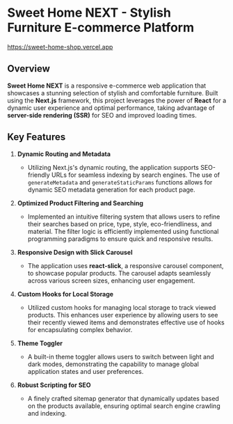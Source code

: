 # Sweet Home NEXT - Stylish Furniture E-commerce Platform
https://sweet-home-shop.vercel.app

## Overview
**Sweet Home NEXT** is a responsive e-commerce web application that showcases a stunning selection of stylish and comfortable furniture. Built using the **Next.js** framework, this project leverages the power of **React** for a dynamic user experience and optimal performance, taking advantage of **server-side rendering (SSR)** for SEO and improved loading times.

## Key Features


1. **Dynamic Routing and Metadata**
   - Utilizing Next.js's dynamic routing, the application supports SEO-friendly URLs for seamless indexing by search engines. The use of `generateMetadata` and `generateStaticParams` functions allows for dynamic SEO metadata generation for each product page.

2. **Optimized Product Filtering and Searching**
   - Implemented an intuitive filtering system that allows users to refine their searches based on price, type, style, eco-friendliness, and material. The filter logic is efficiently implemented using functional programming paradigms to ensure quick and responsive results.

3. **Responsive Design with Slick Carousel**
   - The application uses **react-slick**, a responsive carousel component, to showcase popular products. The carousel adapts seamlessly across various screen sizes, enhancing user engagement.

4. **Custom Hooks for Local Storage**
   - Utilized custom hooks for managing local storage to track viewed products. This enhances user experience by allowing users to see their recently viewed items and demonstrates effective use of hooks for encapsulating complex behavior.

5. **Theme Toggler**
   - A built-in theme toggler allows users to switch between light and dark modes, demonstrating the capability to manage global application states and user preferences.


6. **Robust Scripting for SEO**
    - A finely crafted sitemap generator that dynamically updates based on the products available, ensuring optimal search engine crawling and indexing.

